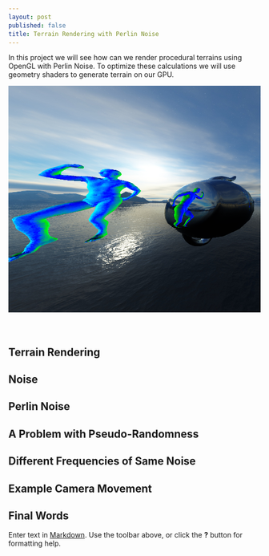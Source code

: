 ```yaml
---
layout: post
published: false
title: Terrain Rendering with Perlin Noise
---
```

In this project we will see how can we render procedural terrains using OpenGL with Perlin Noise. To optimize these calculations we will use geometry shaders to generate terrain on our GPU.

<div class="fig figcenter fighighlight">
  <img src="/post_assets/3/post_image.png">
  <div class="figcaption"><br><br>
  </div>
</div>

## Terrain Rendering

## Noise

## Perlin Noise

## A Problem with Pseudo-Randomness

## Different Frequencies of Same Noise

## Example Camera Movement

## Final Words

Enter text in [Markdown](http://daringfireball.net/projects/markdown/). Use the toolbar above, or click the **?** button for formatting help.
